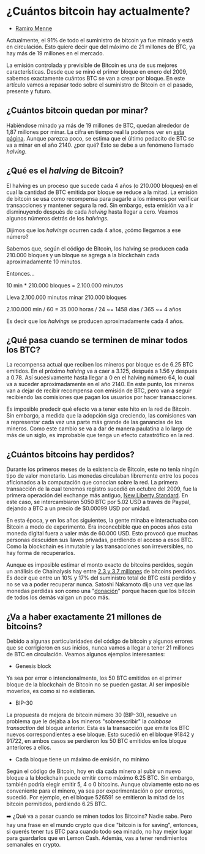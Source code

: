 # **¿Cuántos bitcoin hay actualmente?**

-   [Ramiro Menne](https://wiki.lemon.me/autor/ramiro-menne/)

Actualmente, el 91% de todo el suministro de bitcoin ya fue minado y
está en circulación. Esto quiere decir que del máximo de 21 millones de
BTC, ya hay más de 19 millones en el mercado.

La emisión controlada y previsible de Bitcoin es una de sus mejores
características. Desde que se minó el primer bloque en enero del 2009,
sabemos exactamente cuántos BTC se van a crear por bloque. En este
artículo vamos a repasar todo sobre el suministro de Bitcoin en el
pasado, presente y futuro.

## ¿Cuántos bitcoin quedan por minar?

Habiéndose minado ya más de 19 millones de BTC, quedan alrededor de 1,87
millones por minar. La cifra en tiempo real la podemos ver en [esta
página](https://buybitcoinworldwide.com/how-many-bitcoins-are-there/#:~:text=How%20Many%20Bitcoins%20Are%20There%20Now%20in%20Circulation%3F,adds%206.25%20bitcoins%20into%20circulation.).
Aunque parezca poco, se estima que el último pedacito de BTC se va a
minar en el año 2140. ¿por qué? Esto se debe a un fenómeno llamado
*halving*.

## ¿Qué es el *halving* de Bitcoin?

El halving es un proceso que sucede cada 4 años (o 210.000 bloques) en
el cual la cantidad de BTC emitida por bloque se reduce a la mitad. La
emisión de bitcoin se usa como recompensa para pagarle a los mineros por
verificar transacciones y mantener segura la red. Sin embargo, esta
emisión va a ir disminuyendo después de cada *halving* hasta llegar a
cero. Veamos algunos números detrás de los *halvings.*

Dijimos que los *halvings* ocurren cada 4 años, ¿cómo llegamos a ese
número?

Sabemos que, según el código de Bitcoin, los halving se producen cada
210.000 bloques y un bloque se agrega a la blockchain cada
aproximadamente 10 minutos.

Entonces...

10 min \* 210.000 bloques = 2.100.000 minutos

Lleva 2.100.000 minutos minar 210.000 bloques

2.100.000 min / 60 = 35.000 horas / 24 \~= 1458 días / 365 \~= 4 años

Es decir que los *halvings* se producen aproximadamente cada 4 años.

## ¿Qué pasa cuando se terminen de minar todos los BTC?

La recompensa actual que reciben los mineros por bloque es de 6.25 BTC
emitidos. En el próximo *halving* va a caer a 3.125, después a 1.56 y
después a 0.78. Así sucesivamente hasta llegar a 0 en el halving número
64, lo cual va a suceder aproximadamente en el año 2140. En este punto,
los mineros van a dejar de recibir recompensa con emisión de BTC, pero
van a seguir recibiendo las comisiones que pagan los usuarios por hacer
transacciones.

Es imposible predecir qué efecto va a tener este hito en la red de
Bitcoin. Sin embargo, a medida que la adopción siga creciendo, las
comisiones van a representar cada vez una parte más grande de las
ganancias de los mineros. Como este cambio se va a dar de manera
paulatina a lo largo de más de un siglo, es improbable que tenga un
efecto catastrófico en la red.

## ¿Cuántos bitcoins hay perdidos?

Durante los primeros meses de la existencia de Bitcoin, este no tenía
ningún tipo de valor monetario. Las monedas circulaban libremente entre
los pocos aficionados a la computación que conocían sobre la red. La
primera transacción de la cual tenemos registro sucedió en octubre del
2009, fue la primera operación del exchange más antiguo, [New Liberty
Standard](https://web.archive.org/web/20091229132610/https://newlibertystandard.wetpaint.com/page/Exchange+Rate).
En este caso, se intercambiaron 5050 BTC por 5.02 USD a través de
Paypal, dejando a BTC a un precio de \$0.00099 USD por unidad.

En esta época, y en los años siguientes, la gente minaba e interactuaba
con Bitcoin a modo de experimento. Era inconcebible que en pocos años
esta moneda digital fuera a valer más de 60.000 USD. Esto provocó que
muchas personas descuiden sus llaves privadas, perdiendo el acceso a
esos BTC. Como la blockchain es inmutable y las transacciones son
irreversibles, no hay forma de recuperarlos.

Aunque es imposible estimar el monto exacto de bitcoins perdidos, según
un análisis de Chainalysis hay entre [2.3 y 3.7
millones](https://blog.chainalysis.com/reports/money-supply/) de
bitcoins perdidos. Es decir que entre un 10% y 17% del suministro total
de BTC está perdido y no se va a poder recuperar nunca. Satoshi Nakamoto
dijo una vez que las monedas perdidas son como una
"[donación](https://bitcointalk.org/index.php?topic=198.msg1647#msg1647)"
porque hacen que los bitcoin de todos los demás valgan un poco más.

## ¿Va a haber exactamente 21 millones de bitcoins?

Debido a algunas particularidades del código de bitcoin y algunos
errores que se corrigieron en sus inicios, nunca vamos a llegar a tener
21 millones de BTC en circulación. Veamos algunos ejemplos interesantes:

-   Genesis block

Ya sea por error o intencionalmente, los 50 BTC emitidos en el primer
bloque de la blockchain de Bitcoin no se pueden gastar. Al ser imposible
moverlos, es como si no existieran.

-   BIP-30

La propuesta de mejora de bitcoin número 30 (BIP-30), resuelve un
problema que le dejaba a los mineros "sobreescribir" la *coinbase
transaction* del bloque anterior. Esta es la transacción que emite los
BTC nuevos correspondientes a ese bloque. Esto sucedió en el bloque
91842 y 91722, en ambos casos se perdieron los 50 BTC emitidos en los
bloque anteriores a ellos.

-   Cada bloque tiene un máximo de emisión, no mínimo

Según el código de Bitcoin, hoy en día cada minero al subir un nuevo
bloque a la blockchain puede emitir como máximo 6.25 BTC. Sin embargo,
también podría elegir emitir 5, 4 o 0 bitcoins. Aunque obviamente esto
no es conveniente para el minero, ya sea por experimentación o por
errores, sucedió. Por ejemplo, en el bloque 526591 se emitieron la mitad
de los bitcoin permitidos, perdiendo 6.25 BTC.

➡️ ¿Qué va a pasar cuando se minen todos los Bitcoins? Nadie sabe. Pero
hay una frase en el mundo crypto que dice "bitcoin is for saving",
entonces, si querés tener tus BTC para cuando todo sea minado, no hay
mejor lugar para guardarlos que en Lemon Cash. Además, vas a tener
rendimientos semanales en crypto.
